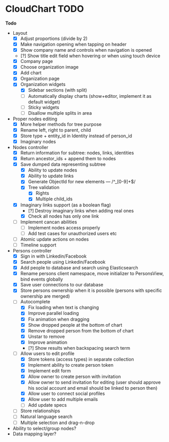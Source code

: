 # CloudChart TODO

**Todo**

- Layout
  - [x] Adjust proportions (divide by 2)
  - [x] Make navigation opening when tapping on header
  - [x] Show company name and controls when navigation is opened
  - [?] Show title edit field when hovering or when using touch device
  - [x] Company page
  - [x] Choose organization image
  - [x] Add chart
  - [x] Organization page
  - [x] Organization widgets
  	- [x] Sidebar sections (with split)
  	- [ ] Automatically display charts (show+editor, implement it as default widget)
  	- [ ] Sticky widgets
  	- [ ] Disallow multiple splits in area
  	
- Proper nodes editing
  - [x] More helper methods for tree purpose
  - [x] Rename left, right to parent, child
  - [x] Store type + entity_id in Identity instead of person_id
  - [x] Imaginary nodes
- Nodes controller
  - [x] Return information for subtree: nodes, links, identities
  - [x] Return ancestor_ids + append them to nodes
  - [x] Save dumped data representing subtree
    - [x] Ability to update nodes
    - [x] Ability to update links
    - [x] Generate ObjectId for new elements — /^_[0-9]+$/
    - [x] Tree validation
      - [x] Rights
      - [x] Multiple child_ids
  - [x] Imaginary links support (as a boolean flag)
    - [?] Destroy imaginary links when adding real ones
    - [x] Check all nodes has only one link
  - [ ] Implement cancan abilities
    - [ ] Implement nodes access properly
    - [ ] Add test cases for unauthorized users etc
  - [ ] Atomic update actions on nodes
  - [ ] Timeline support
- Persons controller
  - [x] Sign in with Linkedin/Facebook
  - [x] Search people using Linkedin/Facebook
  - [x] Add people to database and search using Elasticsearch
  - [x] Rename persons client namespace, move initializer to PersonsView, bind 	events globally
  - [x] Save user connections to our database
  - [x] Store persons ownership when it is possible (persons with specific ownership are merged)
  - [ ] Autocomplete
    - [x] Fix loading when text is changing
    - [x] Improve parallel loading
    - [x] Fix animation when dragging
    - [x] Show dropped people at the bottom of chart
    - [x] Remove dropped person from the bottom of chart
    - [x] Unstar to remove
    - [x] Improve animation
    - [?] Show results when backspacing search term
  - [ ] Allow users to edit profile
    - [x] Store tokens (access types) in separate collection
    - [x] Implement ability to create person token
    - [x] Implement edit form
    - [x] Allow owner to create person with invitation
    - [x] Allow owner to send invitation for editing (user should approve his social account and email should be linked to person then)
    - [x] Allow user to connect social profiles
    - [x] Allow user to add multiple emails
    - [ ] Add update specs
  - [ ] Store relationships
  - [ ] Natural language search
  - [ ] Multiple selection and drag-n-drop
- Ability to select/group nodes?
- Data mapping layer?
